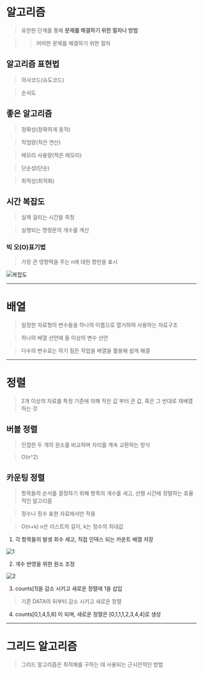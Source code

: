 # 알고리즘

> 유한한 단계를 통해 **문제를 해결하기 위한 절차나 방법**

>> 어떠한 문제를 해결하기 위한 절차

## 알고리즘 표현법

> 의사코드(슈도코드)

> 순서도

## 좋은 알고리즘

> 정확성(정확하게 동작)

> 작업량(적은 연산)

> 메모리 사용량(적은 메모리)

> 단순성(단순)

> 최적성(최적화)

## 시간 복잡도

> 실제 걸리는 시간을 측정

> 실행되는 명령문의 개수를 계산

### 빅 오(O)표기법

> 가장 큰 영향력을 주는 n에 대한 항만을 표시

![복잡도](https://github.com/Demopeu/TLI/assets/156268475/ff0e83de-fe25-4b30-8568-027f944f20b3)

---

# 배열

> 일정한 자료형의 변수들을 하나의 이름으로 열거하여 사용하는 자료구조

> 하나의 배열 선언에 둘 이상의 변수 선언

> 다수의 변수로는 하기 힘든 작업을 배열을 활용해 쉽게 해결

---

# 정렬

> 2개 이상의 자료를 특정 기준에 의해 작은 값 부터 큰 값, 혹은 그 반대로 재배열 하는 것

## 버블 정렬

> 인접한 두 개의 원소를 비교하며 자리를 계속 교환하는 방식

> O(n^2)

## 카운팅 정렬

> 항목들의 순서를 결정하기 위해 항목의 개수를 세고, 선형 시간에 정렬하는 효율적인 알고리즘

> 정수나 정수 표현 자료에서만 적용

>O(n+k) n은 리스트의 길이, k는 정수의 최대값

1. 각 항목들의 발생 회수 세고, 직접 인덱스 되는 카운트 배열 저장

![1](https://github.com/Demopeu/TLI/assets/156268475/71551aca-2620-45e5-8f86-808a0461b203)

2. 개수 반영을 위한 원소 조정

![2](https://github.com/Demopeu/TLI/assets/156268475/b3f9ea7d-9d2f-4c53-9f41-f590454c96e6)


3. counts[1]을 감소 시키고 새로운 정렬에 1을 삽입

> 기존 DATA의 뒤부터 감소 시키고 새로운 정렬

4. counts[0,1,4,5,6] 이 되며, 새로운 정렬은 [0,1,1,1,2,3,4,4]로 생성

---

# 그리드 알고리즘

> 그리드 알고리즘은 최적해를 구하는 데 사용되는 근시안적인 방법
